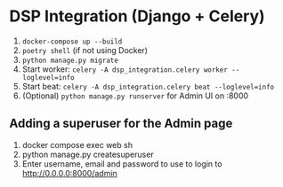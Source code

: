 # DSP Integration (Django + Celery)

1. `docker-compose up --build`
2. `poetry shell` (if not using Docker)
3. `python manage.py migrate`
4. Start worker: `celery -A dsp_integration.celery worker --loglevel=info`
5. Start beat: `celery -A dsp_integration.celery beat --loglevel=info`
6. (Optional) `python manage.py runserver` for Admin UI on :8000

## Adding a superuser for the Admin page
1. docker compose exec web sh
2. python manage.py createsuperuser
3. Enter username, email and password to use to login to http://0.0.0.0:8000/admin
